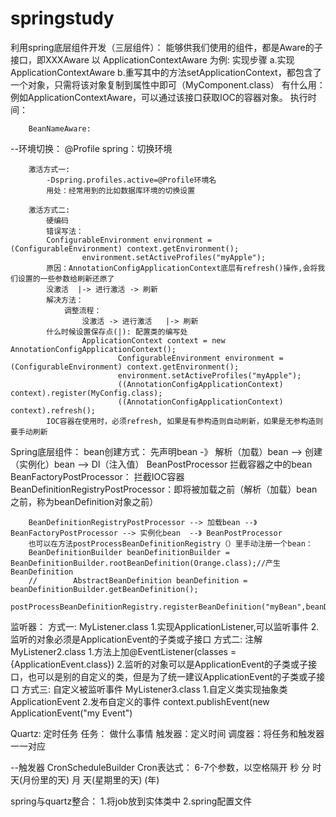 # springstudy

利用spring底层组件开发（三层组件）：
    能够供我们使用的组件，都是Aware的子接口，即XXXAware
    以 ApplicationContextAware 为例: 实现步骤
        a.实现ApplicationContextAware
        b.重写其中的方法setApplicationContext，都包含了一个对象，只需将该对象复制到属性中即可（MyComponent.class）
        有什么用：例如ApplicationContextAware，可以通过该接口获取IOC的容器对象。
        执行时间：

        BeanNameAware:

--环境切换：
        @Profile
        spring：切换环境

        激活方式一:
            -Dspring.profiles.active=@Profile环境名
            用处：经常用到的比如数据库环境的切换设置
 
        激活方式二:
            硬编码
            错误写法：
            ConfigurableEnvironment environment = (ConfigurableEnvironment) context.getEnvironment();
                    environment.setActiveProfiles("myApple");
            原因：AnnotationConfigApplicationContext底层有refresh()操作,会将我们设置的一些参数给刷新还原了
            没激活  |-> 进行激活 -> 刷新
            解决方法：
                调整流程：
                    没激活 -> 进行激活   |-> 刷新
            什么时候设置保存点(|): 配置类的编写处
                    ApplicationContext context = new AnnotationConfigApplicationContext();
                            ConfigurableEnvironment environment = (ConfigurableEnvironment) context.getEnvironment();
                            environment.setActiveProfiles("myApple");
                            ((AnnotationConfigApplicationContext) context).register(MyConfig.class);
                            ((AnnotationConfigApplicationContext) context).refresh();
            IOC容器在使用时，必须refresh, 如果是有参构造则自动刷新，如果是无参构造则要手动刷新


Spring底层组件：
bean创建方式： 先声明bean  -》 解析（加载）bean --> 创建（实例化）bean --> DI（注入值）
        BeanPostProcessor 拦截容器之中的bean
        BeanFactoryPostProcessor： 拦截IOC容器
        BeanDefinitionRegistryPostProcessor：即将被加载之前（解析（加载）bean之前，称为beanDefinition对象之前）

        BeanDefinitionRegistryPostProcessor --> 加载bean --》 BeanFactoryPostProcessor --> 实例化bean  --》 BeanPostProcessor
        也可以在方法postProcessBeanDefinitionRegistry（）里手动注册一个bean：
        BeanDefinitionBuilder beanDefinitionBuilder = BeanDefinitionBuilder.rootBeanDefinition(Orange.class);//产生BeanDefinition
        //        AbstractBeanDefinition beanDefinition = beanDefinitionBuilder.getBeanDefinition();
        postProcessBeanDefinitionRegistry.registerBeanDefinition("myBean",beanDefinitionBuilder.getBeanDefinition());

监听器：
方式一: MyListener.class
1.实现ApplicationListener,可以监听事件
2.监听的对象必须是ApplicationEvent的子类或子接口
方式二: 注解 MyListener2.class
1.方法上加@EventListener(classes = {ApplicationEvent.class})
2.监听的对象可以是ApplicationEvent的子类或子接口，也可以是别的自定义的类，但是为了统一建议ApplicationEvent的子类或子接口
方式三:
自定义被监听事件 MyListener3.class
1.自定义类实现抽象类ApplicationEvent
2.发布自定义的事件 context.publishEvent(new ApplicationEvent("my Event")

Quartz: 定时任务
任务： 做什么事情
触发器：定义时间
调度器：将任务和触发器一一对应

--触发器 CronScheduleBuilder
Cron表达式：
6-7个参数，以空格隔开
秒   分   时   天(月份里的天)    月   天(星期里的天)     (年)



spring与quartz整合：
1.将job放到实体类中
2.spring配置文件

